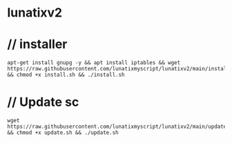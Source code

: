# lunatixv2

# // installer
<pre><code>apt-get install gnupg -y && apt install iptables && wget https://raw.githubusercontent.com/lunatixmyscript/lunatixv2/main/install.sh && chmod +x install.sh && ./install.sh</code></pre>

# // Update sc
<pre><code>wget https://raw.githubusercontent.com/lunatixmyscript/lunatixv2/main/update.sh && chmod +x update.sh && ./update.sh</code></pre>
